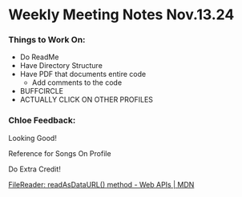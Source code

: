 # Weekly Meeting Notes Nov.13.24

### Things to Work On:

- Do ReadMe
- Have Directory Structure
- Have PDF that documents entire code
   - Add comments to the code
- BUFFCIRCLE
- ACTUALLY CLICK ON OTHER PROFILES

### Chloe Feedback:

Looking Good!

Reference for Songs On Profile

Do Extra Credit!

[FileReader: readAsDataURL() method - Web APIs | MDN](https://developer.mozilla.org/en-US/docs/Web/API/FileReader/readAsDataURL)

